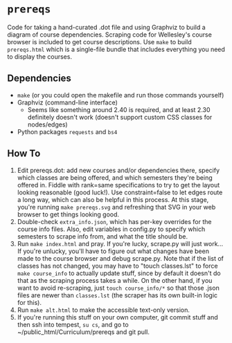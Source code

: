 # `prereqs`

Code for taking a hand-curated .dot file and using Graphviz to build a
diagram of course dependencies. Scraping code for Wellesley's course
browser is included to get course descriptions. Use `make` to build
`prereqs.html` which is a single-file bundle that includes everything you
need to display the courses.

## Dependencies

- `make` (or you could open the makefile and run those commands yourself)
- Graphviz (command-line interface)
    * Seems like something around 2.40 is required, and at least 2.30
      definitely doesn't work (doesn't support custom CSS classes for
      nodes/edges)
- Python packages `requests` and `bs4`

## How To

1. Edit prereqs.dot: add new courses and/or dependencies there, specify
   which classes are being offered, and which semesters they're being
   offered in. Fiddle with rank=same specifications to try to get the
   layout looking reasonable (good luck!). Use constraint=false to let
   edges route a long way, which can also be helpful in this process.
   At this stage, you're running `make prereqs.svg` and refreshing that
   SVG in your web browser to get things looking good.
2. Double-check `extra_info.json`, which has per-key overrides for the
   course info files. Also, edit variables in config.py to specify which
   semesters to scrape info from, and what the title should be.
3. Run `make index.html` and pray. If you're lucky, scrape.py will just
   work... If you're unlucky, you'll have to figure out what changes have
   been made to the course browser and debug scrape.py. Note that if the
   list of classes has not changed, you may have to "touch classes.lst"
   to force `make course_info` to actually update stuff, since by default
   it doesn't do that as the scraping process takes a while. On the other
   hand, if you want to avoid re-scraping, just `touch course_info/*` so
   that those .json files are newer than `classes.lst` (the scraper has
   its own built-in logic for this).
4. Run `make alt.html` to make the accessible text-only version.
5. If you're running this stuff on your own computer, git commit stuff
   and then ssh into tempest, `su cs`, and go to
   ~/public_html/Curriculum/prereqs and git pull.
